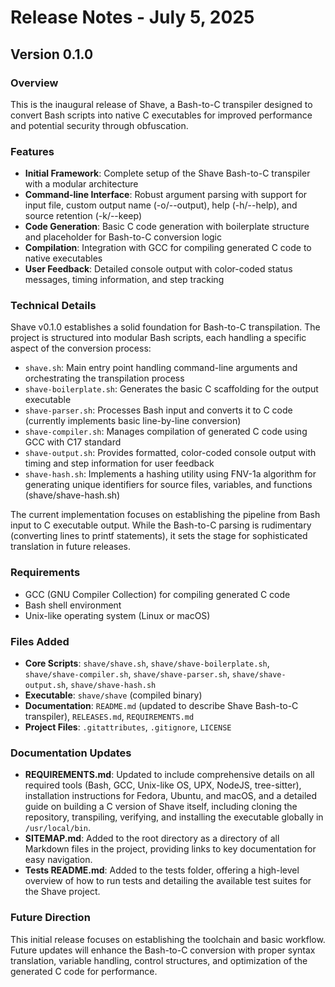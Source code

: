 # Release Notes - July 5, 2025

## Version 0.1.0

### Overview

This is the inaugural release of Shave, a Bash-to-C transpiler designed to convert Bash scripts into native C executables for improved performance and potential security through obfuscation.

### Features

- **Initial Framework**: Complete setup of the Shave Bash-to-C transpiler with a modular architecture
- **Command-line Interface**: Robust argument parsing with support for input file, custom output name (-o/--output), help (-h/--help), and source retention (-k/--keep)
- **Code Generation**: Basic C code generation with boilerplate structure and placeholder for Bash-to-C conversion logic
- **Compilation**: Integration with GCC for compiling generated C code to native executables
- **User Feedback**: Detailed console output with color-coded status messages, timing information, and step tracking

### Technical Details

Shave v0.1.0 establishes a solid foundation for Bash-to-C transpilation. The project is structured into modular Bash scripts, each handling a specific aspect of the conversion process:

- `shave.sh`: Main entry point handling command-line arguments and orchestrating the transpilation process
- `shave-boilerplate.sh`: Generates the basic C scaffolding for the output executable
- `shave-parser.sh`: Processes Bash input and converts it to C code (currently implements basic line-by-line conversion)
- `shave-compiler.sh`: Manages compilation of generated C code using GCC with C17 standard
- `shave-output.sh`: Provides formatted, color-coded console output with timing and step information for user feedback
- `shave-hash.sh`: Implements a hashing utility using FNV-1a algorithm for generating unique identifiers for source files, variables, and functions (shave/shave-hash.sh)

The current implementation focuses on establishing the pipeline from Bash input to C executable output. While the Bash-to-C parsing is rudimentary (converting lines to printf statements), it sets the stage for sophisticated translation in future releases.

### Requirements

- GCC (GNU Compiler Collection) for compiling generated C code
- Bash shell environment
- Unix-like operating system (Linux or macOS)

### Files Added

- **Core Scripts**: `shave/shave.sh`, `shave/shave-boilerplate.sh`, `shave/shave-compiler.sh`, `shave/shave-parser.sh`, `shave/shave-output.sh`, `shave/shave-hash.sh`
- **Executable**: `shave/shave` (compiled binary)
- **Documentation**: `README.md` (updated to describe Shave Bash-to-C transpiler), `RELEASES.md`, `REQUIREMENTS.md`
- **Project Files**: `.gitattributes`, `.gitignore`, `LICENSE`

### Documentation Updates

- **REQUIREMENTS.md**: Updated to include comprehensive details on all required tools (Bash, GCC, Unix-like OS, UPX, NodeJS, tree-sitter), installation instructions for Fedora, Ubuntu, and macOS, and a detailed guide on building a C version of Shave itself, including cloning the repository, transpiling, verifying, and installing the executable globally in `/usr/local/bin`.
- **SITEMAP.md**: Added to the root directory as a directory of all Markdown files in the project, providing links to key documentation for easy navigation.
- **Tests README.md**: Added to the tests folder, offering a high-level overview of how to run tests and detailing the available test suites for the Shave project.

### Future Direction

This initial release focuses on establishing the toolchain and basic workflow. Future updates will enhance the Bash-to-C conversion with proper syntax translation, variable handling, control structures, and optimization of the generated C code for performance.
